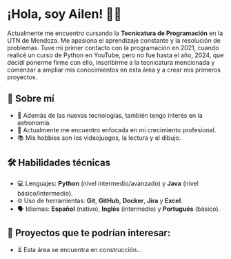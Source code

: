 # ¡Hola, soy Ailen! 👋🏻
Actualmente me encuentro cursando la **Tecnicatura de Programación** en la UTN de Mendoza. Me apasiona el aprendizaje constante y la resolución de problemas. Tuve mi primer contacto con la programación en 2021, cuando realicé un curso de Python en YouTube, pero no fue hasta el año, 2024, que decidí ponerme firme con ello, inscribirme a la tecnicatura mencionada y comenzar a ampliar mis conocimientos en esta área y a crear mis primeros proyectos.

## 🌺 Sobre mí
* 🚀 Además de las nuevas tecnologías, también tengo interés en la astronomía.
* 🌱 Actualmente me encuentro enfocada en mi crecimiento profesional.
* 📚 Mis hobbies son los videojuegos, la lectura y el dibujo.
  
## 🛠️ Habilidades técnicas
* 💻 Lenguajes: **Python** (nivel intermedio/avanzado) y **Java** (nivel básico/intermedio).
* 🌐 Uso de herramientas: **Git**, **GitHub**, **Docker**, **Jira** y **Excel**.
* 🗣️ Idiomas: **Español** (nativo), **Inglés** (intermedio) y **Portugués** (básico).

## 📁 Proyectos que te podrían interesar:
* ⏳ Esta área se encuentra en construcción...
